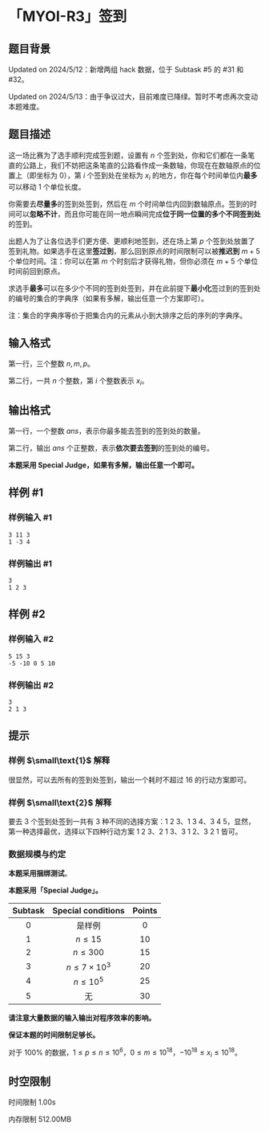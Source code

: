 # 「MYOI-R3」签到

## 题目背景

Updated on 2024/5/12：新增两组 hack 数据，位于 Subtask #5 的 #31 和 #32。

Updated on 2024/5/13：由于争议过大，目前难度已降绿。暂时不考虑再次变动本题难度。

## 题目描述

这一场比赛为了选手顺利完成签到题，设置有 $n$ 个签到处，你和它们都在一条笔直的公路上，我们不妨把这条笔直的公路看作成一条数轴，你现在在数轴原点的位置上（即坐标为 $0$），第 $i$ 个签到处在坐标为 $x_i$ 的地方，你在每个时间单位内**最多**可以移动 $1$ 个单位长度。

你需要去**尽量多**的签到处签到，然后在 $m$ 个时间单位内回到数轴原点。签到的时间可以**忽略不计**，而且你可能在同一地点瞬间完成**位于同一位置的多个不同签到处**的签到。

出题人为了让各位选手们更方便、更顺利地签到，还在场上第 $p$ 个签到处放置了签到礼物。如果选手在这里**签过到**，那么回到原点的时间限制可以被**推迟到** $m+5$ 个单位时间。注：你可以在第 $m$ 个时刻后才获得礼物，但你必须在 $m+5$ 个单位时间前回到原点。

求选手**最多**可以在多少个不同的签到处签到，并在此前提下**最小化**签过到的签到处的编号的集合的字典序（如果有多解，输出任意一个方案即可）。

注：集合的字典序等价于把集合内的元素从小到大排序之后的序列的字典序。

## 输入格式

第一行，三个整数 $n,m,p$。

第二行，一共 $n$ 个整数，第 $i$ 个整数表示 $x_i$。

## 输出格式

第一行，一个整数 $ans$，表示你最多能去签到的签到处的数量。

第二行，输出 $ans$ 个正整数，表示**依次要去签到**的签到处的编号。

**本题采用 Special Judge，如果有多解，输出任意一个即可。**

## 样例 #1

### 样例输入 #1

```
3 11 3
1 -3 4
```

### 样例输出 #1

```
3
1 2 3
```

## 样例 #2

### 样例输入 #2

```
5 15 3
-5 -10 0 5 10
```

### 样例输出 #2

```
3
2 1 3
```

## 提示

### 样例 $\small\text{1}$ 解释


很显然，可以去所有的签到处签到，输出一个耗时不超过 $16$ 的行动方案即可。

### 样例 $\small\text{2}$ 解释

要去 $3$ 个签到处签到一共有 $3$ 种不同的选择方案：$1$ $2$ $3$、$1$ $3$ $4$、$3$ $4$ $5$，显然，第一种选择最优，选择以下四种行动方案 $1$ $2$ $3$、$2$ $1$ $3$、$3$ $1$ $2$、$3$ $2$ $1$ 皆可。

### 数据规模与约定

**本题采用捆绑测试**。

**本题采用「Special Judge」。**

|$\textbf{Subtask}$ | $\textbf{Special conditions}$ |$\textbf{Points}$ |
| :----------: | :----------: | :----------: | 
| $0$ | 是样例 | $0$ |
| $1$ | $n\leq 15$ | $10$ |
| $2$ | $n\leq 300$ | $15$ |
| $3$ | $n\leq 7\times 10^3$ | $20$ |
| $4$ | $n\leq 10^5$ | $25$ |
| $5$ | 无 | $30$ |

**请注意大量数据的输入输出对程序效率的影响。**

**保证本题的时间限制足够长。**

对于 $100\%$ 的数据，$1\leq p\leq n\leq 10^6$，$0\leq m\leq 10^{18}$，$-10^{18}\leq x_i\leq 10^{18}$。

## 时空限制



时间限制
1.00s

内存限制
512.00MB
